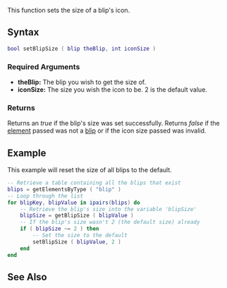 This function sets the size of a blip's icon.

Syntax
------

``` lua
bool setBlipSize ( blip theBlip, int iconSize )
```

### Required Arguments

-   **theBlip:** The blip you wish to get the size of.
-   **iconSize:** The size you wish the icon to be. 2 is the default value.

### Returns

Returns an *true* if the blip's size was set successfully. Returns *false* if the [element](/docs/element.md "wikilink") passed was not a [blip](/docs/blip.md "wikilink") or if the icon size passed was invalid.

Example
-------

This example will reset the size of all blips to the default.

``` lua
-- Retrieve a table containing all the blips that exist
blips = getElementsByType ( "blip" )
-- Loop through the list
for blipKey, blipValue in ipairs(blips) do
    -- Retrieve the blip's size into the variable 'blipSize'
    blipSize = getBlipSize ( blipValue )
    -- If the blip's size wasn't 2 (the default size) already
    if ( blipSize ~= 2 ) then
        -- Set the size to the default
        setBlipSize ( blipValue, 2 )
    end
end
```

See Also
--------
